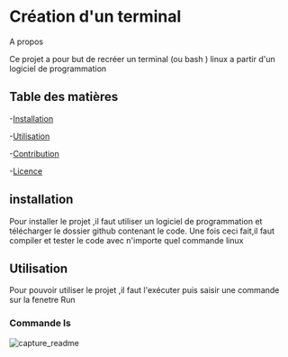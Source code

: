 # Création d'un terminal

A propos

Ce projet a pour but de recréer un terminal (ou bash ) linux a partir d'un logiciel de programmation
## Table des matières 
-[Installation](#installation)

-[Utilisation](#utilisation)

-[Contribution](#contribuer)

-[Licence](#licence)


## installation

Pour installer le projet ,il faut utiliser un logiciel de programmation et télécharger
le dossier github contenant le code. Une fois ceci fait,il faut compiler et tester le code avec n'importe quel commande linux

## Utilisation
Pour pouvoir utiliser le projet ,il faut l'exécuter puis saisir une commande sur la fenetre Run

### Commande ls


![capture_readme](https://github.com/nabiamad29/tpsys/assets/153213800/8e0b0ff4-f2b2-4340-bc62-024458333e57)
